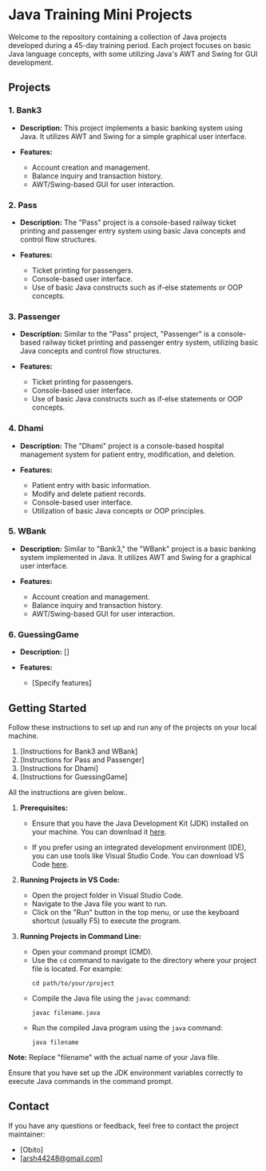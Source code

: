 # Java Training Mini Projects

Welcome to the repository containing a collection of Java projects developed during a 45-day training period. Each project focuses on basic Java language concepts, with some utilizing Java's AWT and Swing for GUI development.

## Projects

### 1. Bank3

- **Description:** This project implements a basic banking system using Java. It utilizes AWT and Swing for a simple graphical user interface.

- **Features:**
  - Account creation and management.
  - Balance inquiry and transaction history.
  - AWT/Swing-based GUI for user interaction.

### 2. Pass

- **Description:** The "Pass" project is a console-based railway ticket printing and passenger entry system using basic Java concepts and control flow structures.

- **Features:**
  - Ticket printing for passengers.
  - Console-based user interface.
  - Use of basic Java constructs such as if-else statements or OOP concepts.

### 3. Passenger

- **Description:** Similar to the "Pass" project, "Passenger" is a console-based railway ticket printing and passenger entry system, utilizing basic Java concepts and control flow structures.

- **Features:**
  - Ticket printing for passengers.
  - Console-based user interface.
  - Use of basic Java constructs such as if-else statements or OOP concepts.

### 4. Dhami

- **Description:** The "Dhami" project is a console-based hospital management system for patient entry, modification, and deletion.

- **Features:**
  - Patient entry with basic information.
  - Modify and delete patient records.
  - Console-based user interface.
  - Utilization of basic Java concepts or OOP principles.

### 5. WBank

- **Description:** Similar to "Bank3," the "WBank" project is a basic banking system implemented in Java. It utilizes AWT and Swing for a graphical user interface.

- **Features:**
  - Account creation and management.
  - Balance inquiry and transaction history.
  - AWT/Swing-based GUI for user interaction.

### 6. GuessingGame

- **Description:** []

- **Features:**
  - [Specify features]

## Getting Started

Follow these instructions to set up and run any of the projects on your local machine.

1. [Instructions for Bank3 and WBank]
2. [Instructions for Pass and Passenger]
3. [Instructions for Dhami]
4. [Instructions for GuessingGame]

All the instructions are given below..

1. **Prerequisites:**
   - Ensure that you have the Java Development Kit (JDK) installed on your machine. You can download it [here](https://www.oracle.com/java/technologies/javase-downloads.html).

   - If you prefer using an integrated development environment (IDE), you can use tools like Visual Studio Code. You can download VS Code [here](https://code.visualstudio.com/).

2. **Running Projects in VS Code:**
   - Open the project folder in Visual Studio Code.
   - Navigate to the Java file you want to run.
   - Click on the "Run" button in the top menu, or use the keyboard shortcut (usually F5) to execute the program.

3. **Running Projects in Command Line:**
   - Open your command prompt (CMD).
   - Use the `cd` command to navigate to the directory where your project file is located. For example:
     ```
     cd path/to/your/project
     ```
   - Compile the Java file using the `javac` command:
     ```
     javac filename.java
     ```
   - Run the compiled Java program using the `java` command:
     ```
     java filename
     ```

**Note:** Replace "filename" with the actual name of your Java file.

Ensure that you have set up the JDK environment variables correctly to execute Java commands in the command prompt.

## Contact

If you have any questions or feedback, feel free to contact the project maintainer:

- [Obito]
- [arsh44248@gmail.com]

